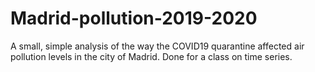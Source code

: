 # Madrid-pollution-2019-2020
A small, simple analysis of the way the COVID19 quarantine affected air pollution levels in the city of Madrid. Done for a class on time series.
